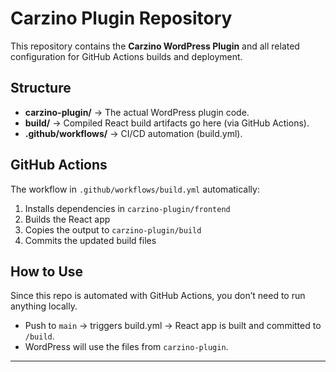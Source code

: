 # Carzino Plugin Repository

This repository contains the **Carzino WordPress Plugin** and all related configuration for GitHub Actions builds and deployment.

## Structure

- **carzino-plugin/** → The actual WordPress plugin code.
- **build/** → Compiled React build artifacts go here (via GitHub Actions).
- **.github/workflows/** → CI/CD automation (build.yml).

## GitHub Actions

The workflow in `.github/workflows/build.yml` automatically:
1. Installs dependencies in `carzino-plugin/frontend`
2. Builds the React app
3. Copies the output to `carzino-plugin/build`
4. Commits the updated build files

## How to Use

Since this repo is automated with GitHub Actions, you don’t need to run anything locally.

- Push to `main` → triggers build.yml → React app is built and committed to `/build`.
- WordPress will use the files from `carzino-plugin`.

---
